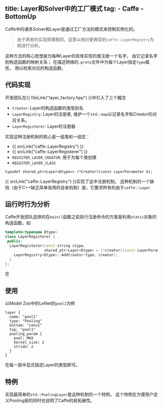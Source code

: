 title: Layer和Solver中的工厂模式
tag: 
    - Caffe
    - BottomUp
--------------------------------

Caffe中的诸多Solver和Layer是通过工厂方法的模式来控制实例化的。

<!-- more -->

> 由于两者的实现原理相同，这里以相对更典型的`caffe::LayerRegistry`为例进行分析。

这种方法的核心思想是为每种Layer的具体实现的类注册一个名字，
由它记录名字到构造函数的映射关系；
在描述网络的`.proto`文件中为每个Layer指定`type`属性，
用以检索对应的构造函数。
<!-- 或者赋予独有的属性值（如是一个全局的`std::map<std::string, Constructor>`对象， -->

## 代码实现

开发团队在{{ fileLink("layer_factory.hpp") }}中引入了三个概念

+ `Creator`: Layer的构造函数的类型别名
+ `LayerRegistry`: Layer的注册表, 维护一个`std::map`以记录名字和Creator的对应关系。
+ `LayerRegisterer`: Layer的注册器

实现这种注册机制的核心是一组类和一组宏：
+ {{ srcLink("caffe::LayerRegistry") }}
+ {{ srcLink("caffe::LayerRegisterer") }}
+ `REGISTER_LAYER_CREATOR`: 用于为每个类创建
+ `REGISTER_LAYER_CLASS`

```
typedef shared_ptr<Layer<Dtype>> (*Creator)(const LayerParameter &);
```

{{ srcLink("caffe::LayerRegistry") }}实现了这中注册机制。
这种机制的一个缺陷（由于C++缺乏简单易用的自省机制）是，它要求所有的由于`caffe::Layer`

## 运行时行为分析

Caffe开发团队选择的在`main()`函数之前执行注册命令的方案是利用`static`对象的构造函数，如

```C++
template<typename Dtype>
class LayerRegisterer {
 public:
  LayerRegisterer(const string &type,
                  shared_ptr<Layer<Dtype> > (*creator)(const LayerParameter &)) {
    LayerRegistry<Dtype>::AddCreator(type, creator);
  }
};
```

在

## 使用

以Model Zoo中的LeNet的`pool1`为例

```
layer {
  name: "pool1"
  type: "Pooling"
  bottom: "conv1"
  top: "pool1"
  pooling_param {
    pool: MAX
    kernel_size: 2
    stride: 2
  }
}
```

在每一层中显式指定Layer的类型即可。

## 特例

实现最简单的`std::PoolingLayer`是这种机制的一个特例。
这个特例在方便用户定义Pooling层的同时也说明了Caffe的易拓展性。
